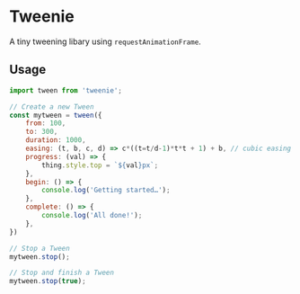 # Tweenie

A tiny tweening libary using `requestAnimationFrame`.

## Usage

```js
import tween from 'tweenie';

// Create a new Tween
const mytween = tween({
	from: 100,
	to: 300,
	duration: 1000,
	easing: (t, b, c, d) => c*((t=t/d-1)*t*t + 1) + b, // cubic easing out
	progress: (val) => {
		thing.style.top = `${val}px`;
	},
	begin: () => {
		console.log('Getting started…');
	},
	complete: () => {
		console.log('All done!');
	},
})

// Stop a Tween
mytween.stop();

// Stop and finish a Tween
mytween.stop(true);
```
